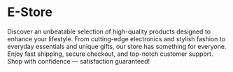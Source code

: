 # E-Store
Discover an unbeatable selection of high-quality products designed to enhance your lifestyle. From cutting-edge electronics and stylish fashion to everyday essentials and unique gifts, our store has something for everyone. Enjoy fast shipping, secure checkout, and top-notch customer support. Shop with confidence — satisfaction guaranteed!
